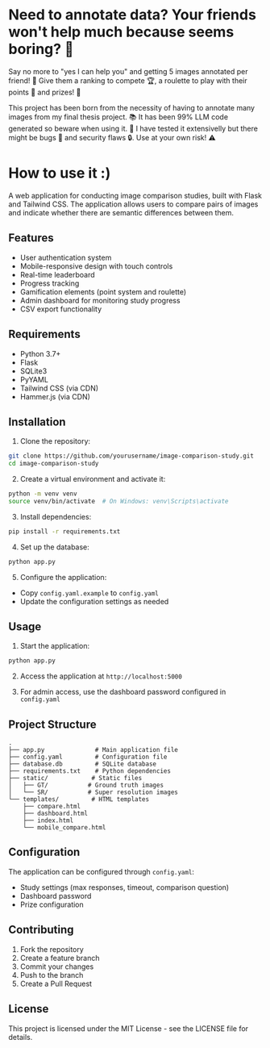 # Need to annotate data? Your friends won't help much because seems boring? 🤔
Say no more to "yes I can help you" and getting 5 images annotated per friend! 🎯 Give them a ranking to compete 🏆, a roulette to play with their points 🎲 and prizes! 🎁

This project has been born from the necessity of having to annotate many images from my final thesis project. 📚
It has been 99% LLM code generated so beware when using it. 🤖 
I have tested it extensivelly but there might be bugs 🐛 and security flaws 🔒. Use at your own risk! ⚠️

# How to use it :)

A web application for conducting image comparison studies, built with Flask and Tailwind CSS. The application allows users to compare pairs of images and indicate whether there are semantic differences between them.

## Features

- User authentication system
- Mobile-responsive design with touch controls
- Real-time leaderboard
- Progress tracking
- Gamification elements (point system and roulette)
- Admin dashboard for monitoring study progress
- CSV export functionality

## Requirements

- Python 3.7+
- Flask
- SQLite3
- PyYAML
- Tailwind CSS (via CDN)
- Hammer.js (via CDN)

## Installation

1. Clone the repository:
```bash
git clone https://github.com/yourusername/image-comparison-study.git
cd image-comparison-study
```

2. Create a virtual environment and activate it:
```bash
python -m venv venv
source venv/bin/activate  # On Windows: venv\Scripts\activate
```

3. Install dependencies:
```bash
pip install -r requirements.txt
```

4. Set up the database:
```bash
python app.py
```

5. Configure the application:
- Copy `config.yaml.example` to `config.yaml`
- Update the configuration settings as needed

## Usage

1. Start the application:
```bash
python app.py
```

2. Access the application at `http://localhost:5000`

3. For admin access, use the dashboard password configured in `config.yaml`

## Project Structure

```
.
├── app.py              # Main application file
├── config.yaml         # Configuration file
├── database.db         # SQLite database
├── requirements.txt    # Python dependencies
├── static/            # Static files
│   ├── GT/           # Ground truth images
│   └── SR/           # Super resolution images
└── templates/         # HTML templates
    ├── compare.html
    ├── dashboard.html
    ├── index.html
    └── mobile_compare.html
```

## Configuration

The application can be configured through `config.yaml`:

- Study settings (max responses, timeout, comparison question)
- Dashboard password
- Prize configuration

## Contributing

1. Fork the repository
2. Create a feature branch
3. Commit your changes
4. Push to the branch
5. Create a Pull Request

## License

This project is licensed under the MIT License - see the LICENSE file for details.